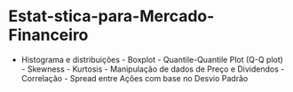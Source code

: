 # Estat-stica-para-Mercado-Financeiro
- Histograma e distribuições  - Boxplot  - Quantile-Quantile Plot (Q-Q plot)  - Skewness  - Kurtosis  - Manipulação de dados de Preço e Dividendos  - Correlação  - Spread entre Ações com base no Desvio Padrão
